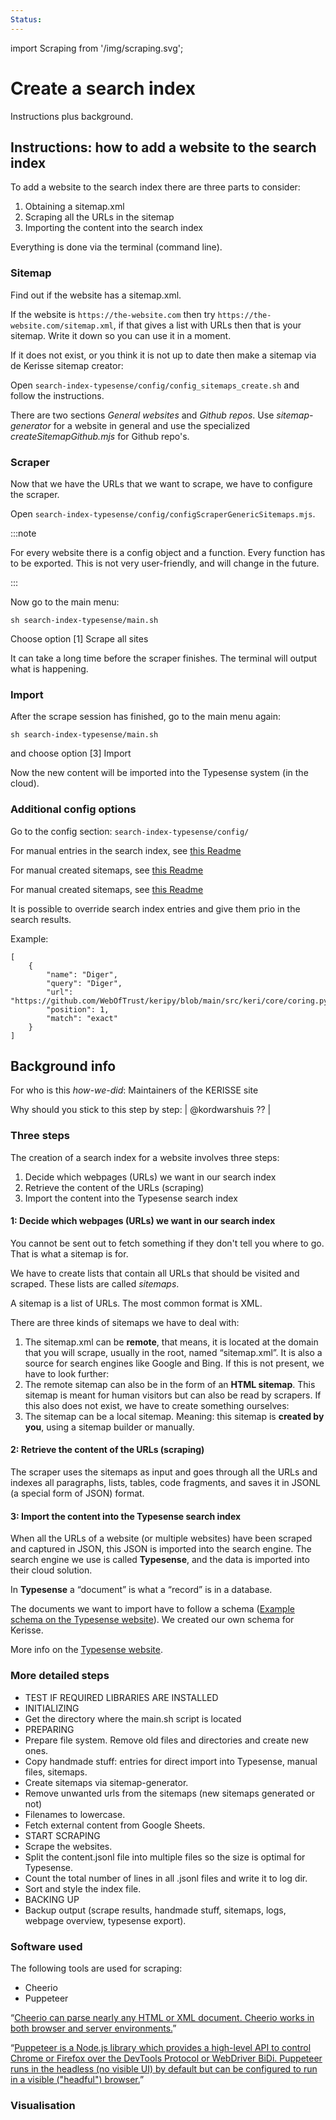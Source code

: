 ```yaml
---
Status:
---
```

import Scraping from '/img/scraping.svg';

# Create a search index

Instructions plus background.

## Instructions: how to add a website to the search index

To add a website to the search index there are three parts to consider:

1. Obtaining a sitemap.xml
2. Scraping all the URLs in the sitemap
3. Importing the content into the search index

Everything is done via the terminal (command line).

### Sitemap

Find out if the website has a sitemap.xml.

If the website is `https://the-website.com` then try `https://the-website.com/sitemap.xml`, if that gives a list with URLs then that is your sitemap. Write it down so you can use it in a moment.

If it does not exist, or you think it is not up to date then make a sitemap via de Kerisse sitemap creator:

Open `search-index-typesense/config/config_sitemaps_create.sh` and follow the instructions.

There are two sections *General websites* and *Github repos*. Use *sitemap-generator* for a website in general and use the specialized *createSitemapGithub.mjs* for Github repo's.

### Scraper

Now that we have the URLs that we want to scrape, we have to configure the scraper.

Open `search-index-typesense/config/configScraperGenericSitemaps.mjs`.

:::note

For every website there is a config object and a function. Every function has to be exported. This is not very user-friendly, and will change in the future.

:::

Now go to the main menu:

```
sh search-index-typesense/main.sh
```

Choose option [1] Scrape all sites

It can take a long time before the scraper finishes. The terminal will output what is happening.

### Import

After the scrape session has finished, go to the main menu again:

```
sh search-index-typesense/main.sh
```

and choose option [3] Import

Now the new content will be imported into the Typesense system (in the cloud).

### Additional config options

Go to the config section: `search-index-typesense/config/`

For manual entries in the search index, see [this Readme](https://github.com/WebOfTrust/WOT-terms/blob/main/search-index-typesense/config/config-search-index-entries-manual/README.md)

For manual created sitemaps, see [this Readme](https://github.com/WebOfTrust/WOT-terms/blob/main/search-index-typesense/config/config-sitemaps-exlude-urls/README.md)

For manual created sitemaps, see [this Readme](https://github.com/WebOfTrust/WOT-terms/blob/main/search-index-typesense/config/config-sitemaps-manual/README.md)

It is possible to override search index entries and give them prio in the search results.

Example:

```
[
    {
        "name": "Diger",
        "query": "Diger",
        "url": "https://github.com/WebOfTrust/keripy/blob/main/src/keri/core/coring.py",
        "position": 1,
        "match": "exact"
    }
]
```

## Background info

For who is this *how-we-did*: Maintainers of the KERISSE site

Why should you stick to this step by step: | @kordwarshuis ?? |

### Three steps

The creation of a search index for a website involves three steps:

1. Decide which webpages (URLs) we want in our search index
2. Retrieve the content of the URLs (scraping)
3. Import the content into the Typesense search index

#### 1: Decide which webpages (URLs) we want in our search index

You cannot be sent out to fetch something if they don't tell you where to go. That is what a sitemap is for.

We have to create lists that contain all URLs that should be visited and scraped. These lists are called *sitemaps*.

A sitemap is a list of URLs. The most common format is XML.

There are three kinds of sitemaps we have to deal with:

1. The sitemap.xml can be **remote**, that means, it is located at the domain that you will scrape, usually in the root, named “sitemap.xml”. It is also a source for search engines like Google and Bing.
If this is not present, we have to look further:
2. The remote sitemap can also be in the form of an **HTML sitemap**. This sitemap is meant for human visitors but can also be read by scrapers.
If this also does not exist, we have to create something ourselves:
3. The sitemap can be a local sitemap. Meaning: this sitemap is **created by you**, using a sitemap builder or manually.

#### 2: Retrieve the content of the URLs (scraping)

The scraper uses the sitemaps as input and goes through all the URLs and indexes all paragraphs, lists, tables, code fragments, and saves it in JSONL (a special form of JSON) format.

#### 3: Import the content into the Typesense search index

When all the URLs of a website (or multiple websites) have been scraped and captured in JSON, this JSON is imported into the search engine. The search engine we use is called **Typesense**, and the data is imported into their cloud solution.

In **Typesense** a “document” is what a “record” is in a database.

The documents we want to import have to follow a schema ([Example schema on the Typesense website](https://typesense.org/docs/26.0/api/collections.html#with-pre-defined-schema)). We created our own schema for Kerisse.

More info on the [Typesense website](https://typesense.org/docs/).

### More detailed steps

- TEST IF REQUIRED LIBRARIES ARE INSTALLED
- INITIALIZING
- Get the directory where the main.sh script is located
- PREPARING
- Prepare file system. Remove old files and directories and create new ones.
- Copy handmade stuff: entries for direct import into Typesense, manual files, sitemaps.
- Create sitemaps via sitemap-generator.
- Remove unwanted urls from the sitemaps (new sitemaps generated or not)
- Filenames to lowercase.
- Fetch external content from Google Sheets.
- START SCRAPING
- Scrape the websites.
- Split the content.jsonl file into multiple files so the size is optimal for Typesense.
- Count the total number of lines in all .jsonl files and write it to log dir.
- Sort and style the index file.
- BACKING UP
- Backup output (scrape results, handmade stuff, sitemaps, logs, webpage overview, typesense export).

### Software used

The following tools are used for scraping:

- Cheerio
- Puppeteer

“[Cheerio can parse nearly any HTML or XML document. Cheerio works in both browser and server environments.](https://cheerio.js.org/)”

“[Puppeteer is a Node.js library which provides a high-level API to control Chrome or Firefox over the DevTools Protocol or WebDriver BiDi. Puppeteer runs in the headless (no visible UI) by default but can be configured to run in a visible ("headful") browser.](https://pptr.dev/)”

### Visualisation

<Scraping />
